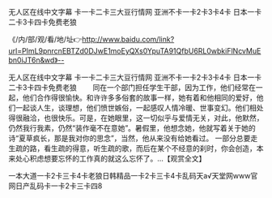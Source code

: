 无人区在线中文字幕
卡一卡二卡三大豆行情网
亚洲不卡一卡2卡3卡4卡
日本一卡二卡3卡四卡免费老狼


《/内/部/观/看/地/址👉http://www.baidu.com/link?url=PImL9pnrcnEBTZd0DJwE1moEyQXs0YpuTA91QfbU6RL0wbkiFlNcvMuEbn0iJT6n&wd》--

无人区在线中文字幕
卡一卡二卡三大豆行情网
亚洲不卡一卡2卡3卡4卡
日本一卡二卡3卡四卡免费老狼
　　同在一个部门担任学生干部，因为工作，他们经常在一起，他们合作得很愉快。和许许多多俗套的故事一样，她有着和他相同的爱好，他们一起谈人生，谈理想，他们愤世嫉俗，一起感叹人情冷暖、世事变幻。他们相处得很融洽，也很快乐。可是，在她眼里，这一切似乎与爱情无关，对此，他默然，仍然我行我素，仍然“装作毫不在意她”。暑假里，他想念她，他就写着关于她的诗“夏草疯长，那是我对你的思念”，当然，他从来没有给她看过。
一部分总要走生疏的路，看生疏的得意，听生疏的歌，而后在某个不经意的刹时，你会创造，本来处心积虑想要忘怀的工作真的就这么忘怀了。...【观赏全文】





一本大道一卡2卡三卡4卡老狼日韩精品一卡2卡三卡4卡乱码天а√天堂网www官网日产乱码卡一卡2卡三卡四8
